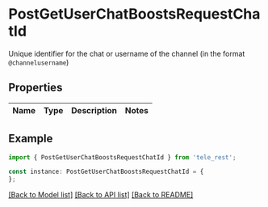 # PostGetUserChatBoostsRequestChatId

Unique identifier for the chat or username of the channel (in the format `@channelusername`)

## Properties

Name | Type | Description | Notes
------------ | ------------- | ------------- | -------------

## Example

```typescript
import { PostGetUserChatBoostsRequestChatId } from 'tele_rest';

const instance: PostGetUserChatBoostsRequestChatId = {
};
```

[[Back to Model list]](../README.md#documentation-for-models) [[Back to API list]](../README.md#documentation-for-api-endpoints) [[Back to README]](../README.md)
